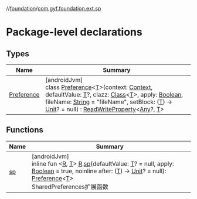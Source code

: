 //[foundation](../../index.md)/[com.gyf.foundation.ext.sp](index.md)

# Package-level declarations

## Types

| Name | Summary |
|---|---|
| [Preference](-preference/index.md) | [androidJvm]<br>class [Preference](-preference/index.md)&lt;[T](-preference/index.md)&gt;(context: [Context](https://developer.android.com/reference/kotlin/android/content/Context.html), defaultValue: [T](-preference/index.md)?, clazz: [Class](https://developer.android.com/reference/kotlin/java/lang/Class.html)&lt;[T](-preference/index.md)&gt;, apply: [Boolean](https://kotlinlang.org/api/core/kotlin-stdlib/kotlin/-boolean/index.html), fileName: [String](https://kotlinlang.org/api/core/kotlin-stdlib/kotlin/-string/index.html) = &quot;fileName&quot;, setBlock: ([T](-preference/index.md)) -&gt; [Unit](https://kotlinlang.org/api/core/kotlin-stdlib/kotlin/-unit/index.html)? = null) : [ReadWriteProperty](https://kotlinlang.org/api/core/kotlin-stdlib/kotlin.properties/-read-write-property/index.html)&lt;[Any](https://kotlinlang.org/api/core/kotlin-stdlib/kotlin/-any/index.html)?, [T](-preference/index.md)&gt; |

## Functions

| Name | Summary |
|---|---|
| [sp](sp.md) | [androidJvm]<br>inline fun &lt;[R](sp.md), [T](sp.md)&gt; [R](sp.md).[sp](sp.md)(defaultValue: [T](sp.md)? = null, apply: [Boolean](https://kotlinlang.org/api/core/kotlin-stdlib/kotlin/-boolean/index.html) = true, noinline after: ([T](sp.md)) -&gt; [Unit](https://kotlinlang.org/api/core/kotlin-stdlib/kotlin/-unit/index.html)? = null): [Preference](-preference/index.md)&lt;[T](sp.md)&gt;<br>SharedPreferences扩展函数 |